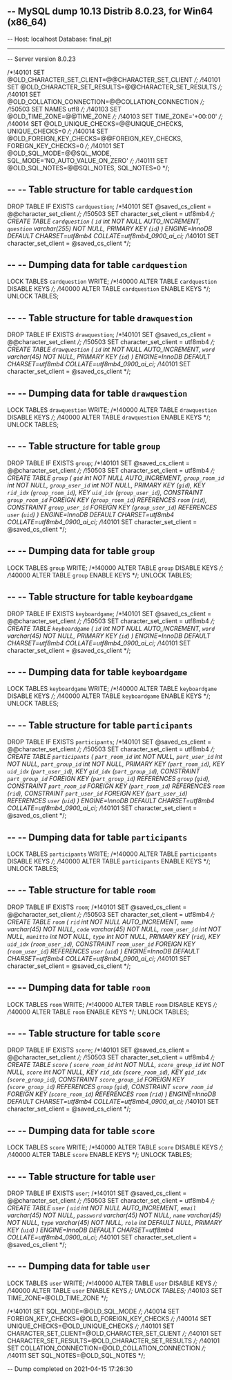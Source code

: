 -- MySQL dump 10.13  Distrib 8.0.23, for Win64 (x86_64)
--
-- Host: localhost    Database: final_pjt
-- ------------------------------------------------------
-- Server version	8.0.23

/*!40101 SET @OLD_CHARACTER_SET_CLIENT=@@CHARACTER_SET_CLIENT */;
/*!40101 SET @OLD_CHARACTER_SET_RESULTS=@@CHARACTER_SET_RESULTS */;
/*!40101 SET @OLD_COLLATION_CONNECTION=@@COLLATION_CONNECTION */;
/*!50503 SET NAMES utf8 */;
/*!40103 SET @OLD_TIME_ZONE=@@TIME_ZONE */;
/*!40103 SET TIME_ZONE='+00:00' */;
/*!40014 SET @OLD_UNIQUE_CHECKS=@@UNIQUE_CHECKS, UNIQUE_CHECKS=0 */;
/*!40014 SET @OLD_FOREIGN_KEY_CHECKS=@@FOREIGN_KEY_CHECKS, FOREIGN_KEY_CHECKS=0 */;
/*!40101 SET @OLD_SQL_MODE=@@SQL_MODE, SQL_MODE='NO_AUTO_VALUE_ON_ZERO' */;
/*!40111 SET @OLD_SQL_NOTES=@@SQL_NOTES, SQL_NOTES=0 */;

--
-- Table structure for table `cardquestion`
--

DROP TABLE IF EXISTS `cardquestion`;
/*!40101 SET @saved_cs_client     = @@character_set_client */;
/*!50503 SET character_set_client = utf8mb4 */;
CREATE TABLE `cardquestion` (
  `id` int NOT NULL AUTO_INCREMENT,
  `question` varchar(255) NOT NULL,
  PRIMARY KEY (`id`)
) ENGINE=InnoDB DEFAULT CHARSET=utf8mb4 COLLATE=utf8mb4_0900_ai_ci;
/*!40101 SET character_set_client = @saved_cs_client */;

--
-- Dumping data for table `cardquestion`
--

LOCK TABLES `cardquestion` WRITE;
/*!40000 ALTER TABLE `cardquestion` DISABLE KEYS */;
/*!40000 ALTER TABLE `cardquestion` ENABLE KEYS */;
UNLOCK TABLES;

--
-- Table structure for table `drawquestion`
--

DROP TABLE IF EXISTS `drawquestion`;
/*!40101 SET @saved_cs_client     = @@character_set_client */;
/*!50503 SET character_set_client = utf8mb4 */;
CREATE TABLE `drawquestion` (
  `id` int NOT NULL AUTO_INCREMENT,
  `word` varchar(45) NOT NULL,
  PRIMARY KEY (`id`)
) ENGINE=InnoDB DEFAULT CHARSET=utf8mb4 COLLATE=utf8mb4_0900_ai_ci;
/*!40101 SET character_set_client = @saved_cs_client */;

--
-- Dumping data for table `drawquestion`
--

LOCK TABLES `drawquestion` WRITE;
/*!40000 ALTER TABLE `drawquestion` DISABLE KEYS */;
/*!40000 ALTER TABLE `drawquestion` ENABLE KEYS */;
UNLOCK TABLES;

--
-- Table structure for table `group`
--

DROP TABLE IF EXISTS `group`;
/*!40101 SET @saved_cs_client     = @@character_set_client */;
/*!50503 SET character_set_client = utf8mb4 */;
CREATE TABLE `group` (
  `gid` int NOT NULL AUTO_INCREMENT,
  `group_room_id` int NOT NULL,
  `group_user_id` int NOT NULL,
  PRIMARY KEY (`gid`),
  KEY `rid_idx` (`group_room_id`),
  KEY `uid_idx` (`group_user_id`),
  CONSTRAINT `group_room_id` FOREIGN KEY (`group_room_id`) REFERENCES `room` (`rid`),
  CONSTRAINT `group_user_id` FOREIGN KEY (`group_user_id`) REFERENCES `user` (`uid`)
) ENGINE=InnoDB DEFAULT CHARSET=utf8mb4 COLLATE=utf8mb4_0900_ai_ci;
/*!40101 SET character_set_client = @saved_cs_client */;

--
-- Dumping data for table `group`
--

LOCK TABLES `group` WRITE;
/*!40000 ALTER TABLE `group` DISABLE KEYS */;
/*!40000 ALTER TABLE `group` ENABLE KEYS */;
UNLOCK TABLES;

--
-- Table structure for table `keyboardgame`
--

DROP TABLE IF EXISTS `keyboardgame`;
/*!40101 SET @saved_cs_client     = @@character_set_client */;
/*!50503 SET character_set_client = utf8mb4 */;
CREATE TABLE `keyboardgame` (
  `id` int NOT NULL AUTO_INCREMENT,
  `word` varchar(45) NOT NULL,
  PRIMARY KEY (`id`)
) ENGINE=InnoDB DEFAULT CHARSET=utf8mb4 COLLATE=utf8mb4_0900_ai_ci;
/*!40101 SET character_set_client = @saved_cs_client */;

--
-- Dumping data for table `keyboardgame`
--

LOCK TABLES `keyboardgame` WRITE;
/*!40000 ALTER TABLE `keyboardgame` DISABLE KEYS */;
/*!40000 ALTER TABLE `keyboardgame` ENABLE KEYS */;
UNLOCK TABLES;

--
-- Table structure for table `participants`
--

DROP TABLE IF EXISTS `participants`;
/*!40101 SET @saved_cs_client     = @@character_set_client */;
/*!50503 SET character_set_client = utf8mb4 */;
CREATE TABLE `participants` (
  `part_room_id` int NOT NULL,
  `part_user_id` int NOT NULL,
  `part_group_id` int NOT NULL,
  PRIMARY KEY (`part_room_id`),
  KEY `uid_idx` (`part_user_id`),
  KEY `gid_idx` (`part_group_id`),
  CONSTRAINT `part_group_id` FOREIGN KEY (`part_group_id`) REFERENCES `group` (`gid`),
  CONSTRAINT `part_room_id` FOREIGN KEY (`part_room_id`) REFERENCES `room` (`rid`),
  CONSTRAINT `part_user_id` FOREIGN KEY (`part_user_id`) REFERENCES `user` (`uid`)
) ENGINE=InnoDB DEFAULT CHARSET=utf8mb4 COLLATE=utf8mb4_0900_ai_ci;
/*!40101 SET character_set_client = @saved_cs_client */;

--
-- Dumping data for table `participants`
--

LOCK TABLES `participants` WRITE;
/*!40000 ALTER TABLE `participants` DISABLE KEYS */;
/*!40000 ALTER TABLE `participants` ENABLE KEYS */;
UNLOCK TABLES;

--
-- Table structure for table `room`
--

DROP TABLE IF EXISTS `room`;
/*!40101 SET @saved_cs_client     = @@character_set_client */;
/*!50503 SET character_set_client = utf8mb4 */;
CREATE TABLE `room` (
  `rid` int NOT NULL AUTO_INCREMENT,
  `name` varchar(45) NOT NULL,
  `code` varchar(45) NOT NULL,
  `room_user_id` int NOT NULL,
  `manitto` int NOT NULL,
  `type` int NOT NULL,
  PRIMARY KEY (`rid`),
  KEY `uid_idx` (`room_user_id`),
  CONSTRAINT `room_user_id` FOREIGN KEY (`room_user_id`) REFERENCES `user` (`uid`)
) ENGINE=InnoDB DEFAULT CHARSET=utf8mb4 COLLATE=utf8mb4_0900_ai_ci;
/*!40101 SET character_set_client = @saved_cs_client */;

--
-- Dumping data for table `room`
--

LOCK TABLES `room` WRITE;
/*!40000 ALTER TABLE `room` DISABLE KEYS */;
/*!40000 ALTER TABLE `room` ENABLE KEYS */;
UNLOCK TABLES;

--
-- Table structure for table `score`
--

DROP TABLE IF EXISTS `score`;
/*!40101 SET @saved_cs_client     = @@character_set_client */;
/*!50503 SET character_set_client = utf8mb4 */;
CREATE TABLE `score` (
  `score_room_id` int NOT NULL,
  `score_group_id` int NOT NULL,
  `score` int NOT NULL,
  KEY `rid_idx` (`score_room_id`),
  KEY `gid_idx` (`score_group_id`),
  CONSTRAINT `score_group_id` FOREIGN KEY (`score_group_id`) REFERENCES `group` (`gid`),
  CONSTRAINT `score_room_id` FOREIGN KEY (`score_room_id`) REFERENCES `room` (`rid`)
) ENGINE=InnoDB DEFAULT CHARSET=utf8mb4 COLLATE=utf8mb4_0900_ai_ci;
/*!40101 SET character_set_client = @saved_cs_client */;

--
-- Dumping data for table `score`
--

LOCK TABLES `score` WRITE;
/*!40000 ALTER TABLE `score` DISABLE KEYS */;
/*!40000 ALTER TABLE `score` ENABLE KEYS */;
UNLOCK TABLES;

--
-- Table structure for table `user`
--

DROP TABLE IF EXISTS `user`;
/*!40101 SET @saved_cs_client     = @@character_set_client */;
/*!50503 SET character_set_client = utf8mb4 */;
CREATE TABLE `user` (
  `uid` int NOT NULL AUTO_INCREMENT,
  `email` varchar(45) NOT NULL,
  `password` varchar(45) NOT NULL,
  `name` varchar(45) NOT NULL,
  `type` varchar(45) NOT NULL,
  `role` int DEFAULT NULL,
  PRIMARY KEY (`uid`)
) ENGINE=InnoDB DEFAULT CHARSET=utf8mb4 COLLATE=utf8mb4_0900_ai_ci;
/*!40101 SET character_set_client = @saved_cs_client */;

--
-- Dumping data for table `user`
--

LOCK TABLES `user` WRITE;
/*!40000 ALTER TABLE `user` DISABLE KEYS */;
/*!40000 ALTER TABLE `user` ENABLE KEYS */;
UNLOCK TABLES;
/*!40103 SET TIME_ZONE=@OLD_TIME_ZONE */;

/*!40101 SET SQL_MODE=@OLD_SQL_MODE */;
/*!40014 SET FOREIGN_KEY_CHECKS=@OLD_FOREIGN_KEY_CHECKS */;
/*!40014 SET UNIQUE_CHECKS=@OLD_UNIQUE_CHECKS */;
/*!40101 SET CHARACTER_SET_CLIENT=@OLD_CHARACTER_SET_CLIENT */;
/*!40101 SET CHARACTER_SET_RESULTS=@OLD_CHARACTER_SET_RESULTS */;
/*!40101 SET COLLATION_CONNECTION=@OLD_COLLATION_CONNECTION */;
/*!40111 SET SQL_NOTES=@OLD_SQL_NOTES */;

-- Dump completed on 2021-04-15 17:26:30
